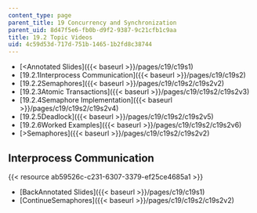 ```yaml
---
content_type: page
parent_title: 19 Concurrency and Synchronization
parent_uid: 8d47f5e6-fb0b-d9f2-9387-9c21cfb1c9aa
title: 19.2 Topic Videos
uid: 4c59d53d-717d-751b-1465-1b2fd8c38744
---
```


*   [<Annotated Slides]({{< baseurl >}}/pages/c19/c19s1)
*   [19.2.1Interprocess Communication]({{< baseurl >}}/pages/c19/c19s2)
*   [19.2.2Semaphores]({{< baseurl >}}/pages/c19/c19s2/c19s2v2)
*   [19.2.3Atomic Transactions]({{< baseurl >}}/pages/c19/c19s2/c19s2v3)
*   [19.2.4Semaphore Implementation]({{< baseurl >}}/pages/c19/c19s2/c19s2v4)
*   [19.2.5Deadlock]({{< baseurl >}}/pages/c19/c19s2/c19s2v5)
*   [19.2.6Worked Examples]({{< baseurl >}}/pages/c19/c19s2/c19s2v6)
*   [\>Semaphores]({{< baseurl >}}/pages/c19/c19s2/c19s2v2)

Interprocess Communication
--------------------------

{{< resource ab59526c-c231-6307-3379-ef25ce4685a1 >}}

*   [BackAnnotated Slides]({{< baseurl >}}/pages/c19/c19s1)
*   [ContinueSemaphores]({{< baseurl >}}/pages/c19/c19s2/c19s2v2)